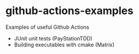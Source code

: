 # github-actions-examples
Examples of useful Github Actions

* JUnit unit tests (PayStationTDD)
* Building executables with cmake (Matrix)

